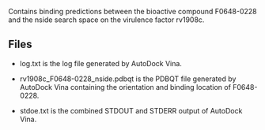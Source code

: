 Contains binding predictions between the bioactive compound F0648-0228 and the nside search space on the virulence factor rv1908c.

## Files

- log.txt is the log file generated by AutoDock Vina.

- rv1908c_F0648-0228_nside.pdbqt is the PDBQT file generated by AutoDock Vina containing the orientation and binding location of F0648-0228.

- stdoe.txt is the combined STDOUT and STDERR output of AutoDock Vina.

